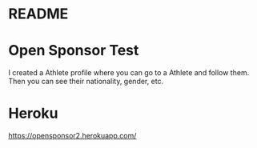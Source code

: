 # README

# Open Sponsor Test 
I created a Athlete profile where you can go to a Athlete and follow them. Then you can see their nationality, gender, etc. 


# Heroku 
https://opensponsor2.herokuapp.com/

